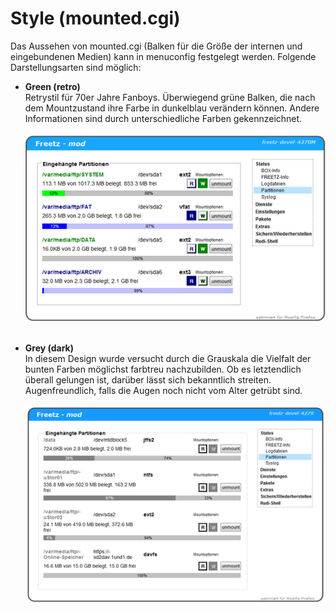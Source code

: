 # Style (mounted.cgi)

Das Aussehen von mounted.cgi (Balken für die Größe der internen und
eingebundenen Medien) kann in menuconfig festgelegt werden. Folgende
Darstellungsarten sind möglich:

 * **Green (retro)**<br>
   Retrystil für 70er Jahre Fanboys. Überwiegend grüne Balken, die nach
   dem Mountzustand ihre Farbe in dunkelblau verändern können. Andere
   Informationen sind durch unterschiedliche Farben gekennzeichnet.<br><br>
   [![Style green retro](../../docs/screenshots/135_md.png)](../../docs/screenshots/135.png)<br><br>

 * **Grey (dark)**<br>
   In diesem Design wurde versucht durch die Grauskala die Vielfalt der
   bunten Farben möglichst farbtreu nachzubilden. Ob es letztendlich
   überall gelungen ist, darüber lässt sich bekanntlich streiten.
   Augenfreundlich, falls die Augen noch nicht vom Alter getrübt sind.<br><br>
   [![Style grey dark](../../docs/screenshots/136_md.png)](../../docs/screenshots/136.png)<br><br>


